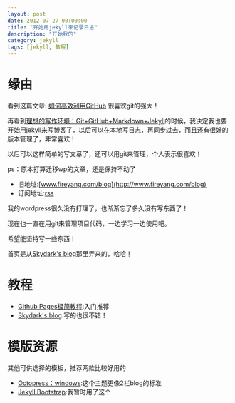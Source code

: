 ```yaml
---
layout: post
date: 2012-07-27 00:00:00
title: "开始用jekyll来记录日志"
description: "开始我的"
category: jekyll
tags: [jekyll, 教程]
---
```


# 缘由

看到这篇文章: [如何高效利用GitHub][1] 很喜欢git的强大！

再看到[理想的写作环境：Git+GitHub+Markdown+Jekyll][2]的时候，我决定我也要开始用jekyll来写博客了，以后可以在本地写日志，再同步过去，而且还有很好的版本管理了，非常喜欢！

以后可以这样简单的写文章了，还可以用git来管理，个人表示很喜欢！

ps：原本打算迁移wp的文章，还是保持不动了

* 旧地址:[www.fireyang.com/blog](http://www.fireyang.com/blog)
* 订阅地址:[rss](/atom.xml)
  
我的wordpress很久没有打理了，也渐渐忘了多久没有写东西了！

现在也一直在用git来管理项目代码，一边学习一边使用吧。

希望能坚持写一些东西！

首页是从[Skydark's blog][4]那里弄来的，哈哈！

# 教程
* [Github Pages极简教程][3]:入门推荐
* [Skydark's blog][4]:写的也很不错！

# 模版资源
其他可供选择的模板，推荐两款比较好用的

* [Octopress：windows](http://www.octopress.org/):这个主题更像2栏blog的标准
* [Jekyll Bootstrap](http://jekyllbootstrap.com/):我暂时用了这个





[1]:http://www.yangzhiping.com/tech/github.html
[2]:http://www.yangzhiping.com/tech/writing-space.html
[3]:http://chen.yanping.me/cn/blog/2012/03/18/github-pages-step-by-step/
[4]:http://blog.skydark.info/programming/2012/03/23/play-with-jekyll/


